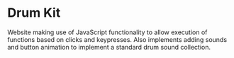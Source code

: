 # Drum Kit
Website making use of JavaScript functionality to allow execution of functions based on clicks and keypresses. Also implements adding sounds and button animation to implement a standard drum sound collection.
